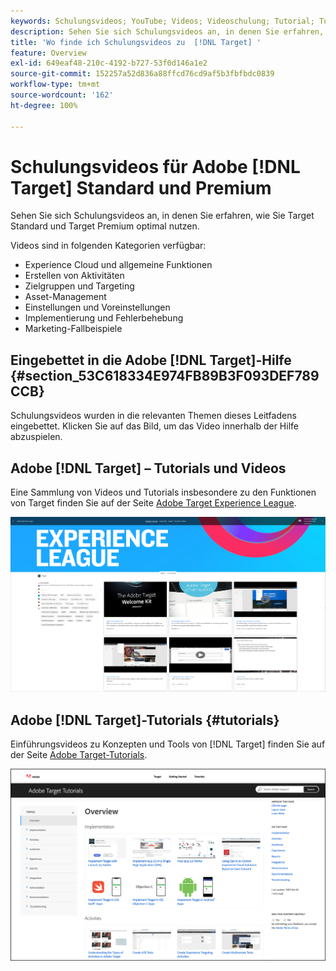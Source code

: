 ```yaml
---
keywords: Schulungsvideos; YouTube; Videos; Videoschulung; Tutorial; Tutorials; Video
description: Sehen Sie sich Schulungsvideos an, in denen Sie erfahren, wie Sie  [!DNL Target]  Standard und  [!DNL Target]  Premium optimal nutzen.
title: 'Wo finde ich Schulungsvideos zu  [!DNL Target] '
feature: Overview
exl-id: 649eaf48-210c-4192-b727-53f0d146a1e2
source-git-commit: 152257a52d836a88ffcd76cd9af5b3fbfbdc0839
workflow-type: tm+mt
source-wordcount: '162'
ht-degree: 100%

---
```


# Schulungsvideos für Adobe [!DNL Target] Standard und Premium

Sehen Sie sich Schulungsvideos an, in denen Sie erfahren, wie Sie Target Standard und Target Premium optimal nutzen.

Videos sind in folgenden Kategorien verfügbar:

* Experience Cloud und allgemeine Funktionen
* Erstellen von Aktivitäten
* Zielgruppen und Targeting
* Asset-Management
* Einstellungen und Voreinstellungen
* Implementierung und Fehlerbehebung
* Marketing-Fallbeispiele

## Eingebettet in die Adobe [!DNL Target]-Hilfe {#section_53C618334E974FB89B3F093DEF789CCB}

Schulungsvideos wurden in die relevanten Themen dieses Leitfadens eingebettet. Klicken Sie auf das Bild, um das Video innerhalb der Hilfe abzuspielen.

## Adobe [!DNL Target] – Tutorials und Videos

Eine Sammlung von Videos und Tutorials insbesondere zu den Funktionen von Target finden Sie auf der Seite [Adobe Target Experience League](https://guided.adobe.com/#recommended/solutions/target).

![Videos zu Experience League](/help/main/c-intro/assets/experience-league.png)

## Adobe [!DNL Target]-Tutorials {#tutorials}

Einführungsvideos zu Konzepten und Tools von [!DNL Target] finden Sie auf der Seite [Adobe Target-Tutorials](https://experienceleague.adobe.com/docs/target-learn/tutorials/overview.html?lang=de).

![Adobe Target-Tutorials](/help/main/c-intro/assets/adobe-target-tutorials-new.png)
